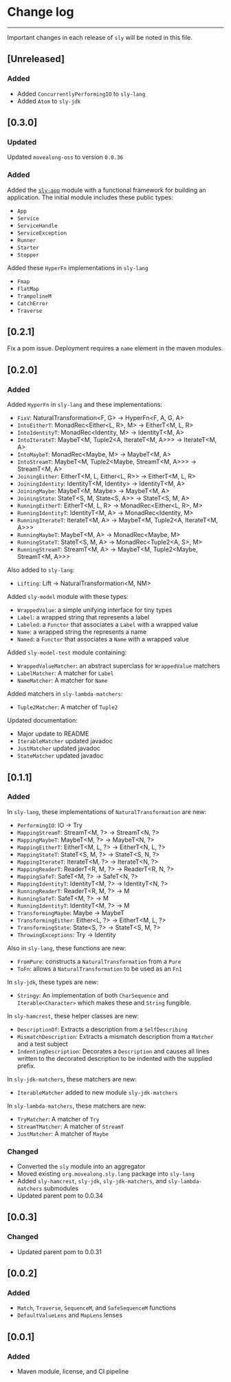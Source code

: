 # Change log

---
Important changes in each release of `sly` will be noted in this file.

## [Unreleased]

### Added

- Added `ConcurrentlyPerformingIO` to `sly-lang`
- Added `Atom` to `sly-jdk`

## [0.3.0]

### Updated

Updated `movealong-oss` to version `0.0.36`

### Added

Added the [`sly-app`](app/README.md) module with a functional framework for
building an application. The initial module includes these public types:

- `App`
- `Service`
- `ServiceHandle`
- `ServiceException`
- `Runner`
- `Starter`
- `Stopper`

Added these `HyperFn` implementations in `sly-lang`

- `Fmap`
- `FlatMap`
- `TrampolineM`
- `CatchError`
- `Traverse`

## [0.2.1]

Fix a pom issue. Deployment requires a `name` element in the maven modules.

## [0.2.0]

### Added

Added `HyperFn` in `sly-lang` and these implementations:

- `FixV`: NaturalTransformation<F, G> -> HyperFn<F, A, G, A>
- `IntoEitherT`: MonadRec<Either<L, R>, M> -> EitherT<M, L, R>
- `IntoIdentityT`: MonadRec<Identity<A>, M> -> IdentityT<M, A>
- `IntoIterateT`: MaybeT<M, Tuple2<A, IterateT<M, A>>> -> IterateT<M, A>
- `IntoMaybeT`: MonadRec<Maybe<A>, M> -> MaybeT<M, A>
- `IntoStreamT`: MaybeT<M, Tuple2<Maybe<A>, StreamT<M, A>>> -> StreamT<M, A>
- `JoiningEither`: EitherT<M, L, Either<L, R>> -> EitherT<M, L, R>
- `JoiningIdentity`: IdentityT<M, Identity<A>> -> IdentityT<M, A>
- `JoiningMaybe`: MaybeT<M, Maybe<A>> -> MaybeT<M, A>
- `JoiningState`: StateT<S, M, State<S, A>> -> StateT<S, M, A>
- `RunningEitherT`: EitherT<M, L, R> -> MonadRec<Either<L, R>, M>
- `RunningIdentityT`: IdentityT<M, A> -> MonadRec<Identity<A>, M>
- `RunningIterateT`: IterateT<M, A> -> MaybeT<M, Tuple2<A, IterateT<M, A>>>
- `RunningMaybeT`: MaybeT<M, A> -> MonadRec<Maybe<A>, M>
- `RunningStateT`: StateT<S, M, A> -> MonadRec<Tuple2<A, S>, M>
- `RunningStreamT`: StreamT<M, A> -> MaybeT<M, Tuple2<Maybe<A>, StreamT<M, A>>>

Also added to `sly-lang`:

- `Lifting`: Lift<N> -> NaturalTransformation<M, NM>

Added `sly-model` module with these types:

- `WrappedValue`: a simple unifying interface for tiny types
- `Label`: a wrapped string that represents a label
- `Labeled`: a `Functor` that associates a `Label` with a wrapped value
- `Name`: a wrapped string the represents a name
- `Named`: a `Functor` that associates a `Name` with a wrapped value

Added `sly-model-test` module containing:

- `WrappedValueMatcher`: an abstract superclass for `WrappedValue` matchers
- `LabelMatcher`: A matcher for `Label`
- `NameMatcher`: A matcher for `Name`

Added matchers in `sly-lambda-matchers`:

- `Tuple2Matcher`: A matcher of `Tuple2`

Updated documentation:

- Major update to README
- `IterableMatcher` updated javadoc
- `JustMatcher` updated javadoc
- `StateMatcher` updated javadoc

## [0.1.1]

### Added

In `sly-lang`, these implementations of `NaturalTransformation` are new:

- `PerformingIO`: IO -> Try
- `MappingStreamT`: StreamT<M, ?> -> StreamT<N, ?>
- `MappingMaybeT`: MaybeT<M, ?> -> MaybeT<N, ?>
- `MappingEitherT`: EitherT<M, L, ?> -> EitherT<N, L, ?>
- `MappingStateT`: StateT<S, M, ?> -> StateT<S, N, ?>
- `MappingIterateT`: IterateT<M, ?> -> IterateT<N, ?>
- `MappingReaderT`: ReaderT<R, M, ?> -> ReaderT<R, N, ?>
- `MappingSafeT`: SafeT<M, ?> -> SafeT<N, ?>
- `MappingIdentityT`: IdentityT<M, ?> -> IdentityT<N, ?>
- `RunningReaderT`: ReaderT<R, M, ?> -> M
- `RunningSafeT`: SafeT<M, ?> -> M
- `RunningIdentityT`: IdentityT<M, ?> -> M
- `TransformingMaybe`: Maybe<?> -> MaybeT<M, ?>
- `TransformingEither`: Either<L, ?> -> EitherT<M, L, ?>
- `TransformingState`: State<S, ?> -> StateT<S, M, ?>
- `ThrowingExceptions`: Try -> Identity

Also in `sly-lang`, these functions are new:

- `FromPure`: constructs a `NaturalTransformation` from a `Pure`
- `ToFn`: allows a `NaturalTransformation` to be used as an `Fn1`

In `sly-jdk`, these types are new:

- `Stringy`: An implementation of both `CharSequence` and `Iterable<Character>` which makes these and `String` fungible.

In `sly-hamcrest`, these helper classes are new:

- `DescriptionOf`: Extracts a description from a `SelfDescribing`
- `MismatchDescription`: Extracts a mismatch description from a `Matcher` and a test subject
- `IndentingDescription`: Decorates a `Description` and causes all lines written to the decorated description to be
  indented with the supplied prefix.

In `sly-jdk-matchers`, these matchers are new:

- `IterableMatcher` added to new module `sly-jdk-matchers`

In `sly-lambda-matchers`, these matchers are new:

- `TryMatcher`: A matcher of `Try`
- `StreamTMatcher`: A matcher of `StreamT`
- `JustMatcher`: A matcher of `Maybe`

### Changed

- Converted the `sly` module into an aggregator
- Moved existing `org.movealong.sly.lang` package into `sly-lang`
- Added `sly-hamcrest`, `sly-jdk`, `sly-jdk-matchers`, and `sly-lambda-matchers` submodules
- Updated parent pom to 0.0.34

## [0.0.3]

### Changed

- Updated parent pom to 0.0.31

## [0.0.2]

### Added
- `Match`, `Traverse`, `SequenceM`, and `SafeSequenceM` functions
- `DefaultValueLens` and `MapLens` lenses

## [0.0.1]

### Added
- Maven module, license, and CI pipeline
